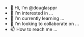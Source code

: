 - 👋 Hi, I’m @douglasppr
- 👀 I’m interested in ...
- 🌱 I’m currently learning ...
- 💞️ I’m looking to collaborate on ...
- 📫 How to reach me ...

<!---
douglasppr/douglasppr is a ✨ special ✨ repository because its `README.md` (this file) appears on your GitHub profile.
You can click the Preview link to take a look at your changes.
--->
